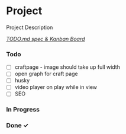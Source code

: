 # Project

Project Description

<em>[TODO.md spec & Kanban Board](https://bit.ly/3fCwKfM)</em>

### Todo

- [ ] craftpage - image should take up full width  
- [ ] open graph for craft page  
- [ ] husky  
- [ ] video player on play while in view  
- [ ] SEO  

### In Progress


### Done ✓


